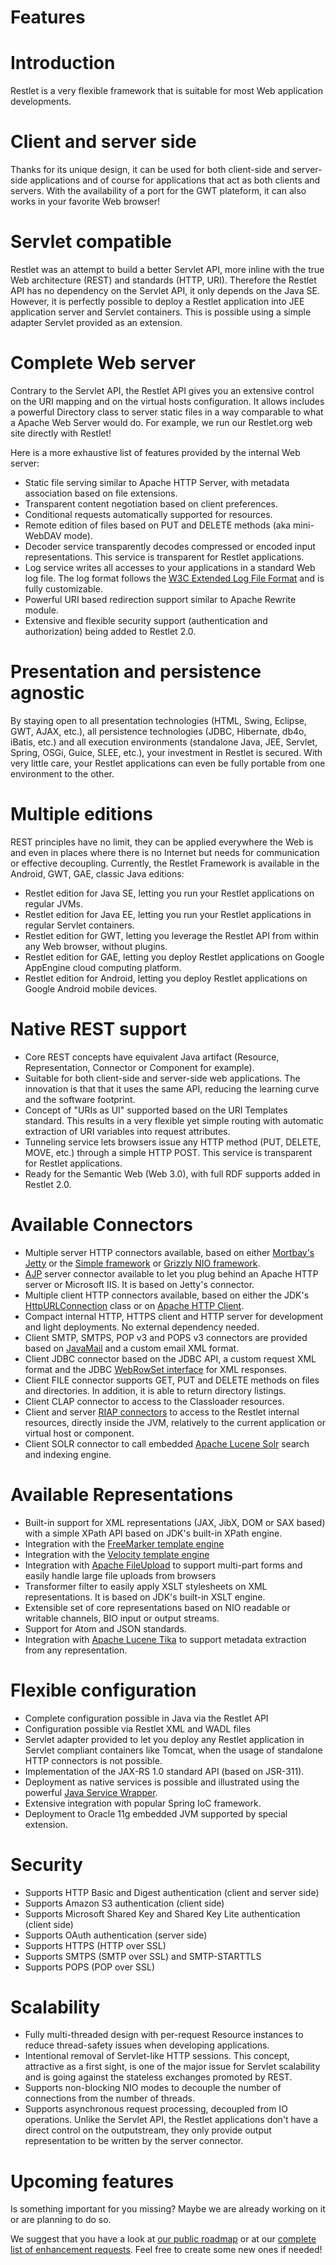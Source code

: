 Features
========

Introduction
============

Restlet is a very flexible framework that is suitable for most Web
application developments.

Client and server side
======================

Thanks for its unique design, it can be used for both client-side and
server-side applications and of course for applications that act as both
clients and servers. With the availability of a port for the GWT
plateform, it can also works in your favorite Web browser!

Servlet compatible
==================

Restlet was an attempt to build a better Servlet API, more inline with
the true Web architecture (REST) and standards (HTTP, URI). Therefore
the Restlet API has no dependency on the Servlet API, it only depends on
the Java SE. However, it is perfectly possible to deploy a Restlet
application into JEE application server and Servlet containers. This is
possible using a simple adapter Servlet provided as an extension.

Complete Web server
===================

Contrary to the Servlet API, the Restlet API gives you an extensive
control on the URI mapping and on the virtual hosts configuration. It
allows includes a powerful Directory class to server static files in a
way comparable to what a Apache Web Server would do. For example, we run
our Restlet.org web site directly with Restlet!

Here is a more exhaustive list of features provided by the internal Web
server:

-   Static file serving similar to Apache HTTP Server, with metadata
    association based on file extensions.
-   Transparent content negotiation based on client preferences.
-   Conditional requests automatically supported for resources.
-   Remote edition of files based on PUT and DELETE methods (aka
    mini-WebDAV mode).
-   Decoder service transparently decodes compressed or encoded input
    representations. This service is transparent for Restlet
    applications.
-   Log service writes all accesses to your applications in a standard
    Web log file. The log format follows the [W3C Extended Log File
    Format](http://www.w3.org/TR/WD-logfile.html)
    and is fully customizable.
-   Powerful URI based redirection support similar to Apache Rewrite
    module.
-   Extensive and flexible security support (authentication and
    authorization) being added to Restlet 2.0.

Presentation and persistence agnostic
=====================================

By staying open to all presentation technologies (HTML, Swing, Eclipse,
GWT, AJAX, etc.), all persistence technologies (JDBC, Hibernate, db4o,
iBatis, etc.) and all execution environments (standalone Java, JEE,
Servlet, Spring, OSGi, Guice, SLEE, etc.), your investment in Restlet is
secured. With very little care, your Restlet applications can even be
fully portable from one environment to the other.

Multiple editions
=================

REST principles have no limit, they can be applied everywhere the Web is
and even in places where there is no Internet but needs for
communication or effective decoupling. Currently, the Restlet Framework
is available in the Android, GWT, GAE, classic Java editions:

-   Restlet edition for Java SE, letting you run your Restlet
    applications on regular JVMs.
-   Restlet edition for Java EE, letting you run your Restlet
    applications in regular Servlet containers.
-   Restlet edition for GWT, letting you leverage the Restlet API from
    within any Web browser, without plugins.
-   Restlet edition for GAE, letting you deploy Restlet applications on
    Google AppEngine cloud computing platform.
-   Restlet edition for Android, letting you deploy Restlet applications
    on Google Android mobile devices.

Native REST support
===================

-   Core REST concepts have equivalent Java artifact (Resource,
    Representation, Connector or Component for example).
-   Suitable for both client-side and server-side web applications. The
    innovation is that that it uses the same API, reducing the learning
    curve and the software footprint.
-   Concept of "URIs as UI" supported based on the URI Templates
    standard. This results in a very flexible yet simple routing with
    automatic extraction of URI variables into request attributes.
-   Tunneling service lets browsers issue any HTTP method (PUT, DELETE,
    MOVE, etc.) through a simple HTTP POST. This service is transparent
    for Restlet applications.
-   Ready for the Semantic Web (Web 3.0), with full RDF supports added
    in Restlet 2.0.

Available Connectors
====================

-   Multiple server HTTP connectors available, based on either
    [Mortbay's
    Jetty](http://jetty.mortbay.org/)
    or the [Simple
    framework](http://www.simpleframework.org/)
    or [Grizzly NIO
    framework](https://grizzly.dev.java.net/).
-   [AJP](http://tomcat.apache.org/connectors-doc/)
    server connector available to let you plug behind an Apache HTTP
    server or Microsoft IIS. It is based on Jetty's connector.
-   Multiple client HTTP connectors available, based on either the JDK's
    [HttpURLConnection](http://java.sun.com/j2se/1.5.0/docs/api/java/net/HttpURLConnection.html)
    class or on [Apache HTTP
    Client](http://jakarta.apache.org/commons/httpclient/).
-   Compact internal HTTP, HTTPS client and HTTP server for development
    and light deployments. No external dependency needed.
-   Client SMTP, SMTPS, POP v3 and POPS v3 connectors are provided based
    on
    [JavaMail](http://java.sun.com/products/javamail/)
    and a custom email XML format.
-   Client JDBC connector based on the JDBC API, a custom request XML
    format and the JDBC [WebRowSet
    interface](http://java.sun.com/j2se/1.5.0/docs/api/javax/sql/rowset/WebRowSet.html)
    for XML responses.
-   Client FILE connector supports GET, PUT and DELETE methods on files
    and directories. In addition, it is able to return directory
    listings.
-   Client CLAP connector to access to the Classloader resources.
-   Client and server [RIAP
    connectors](http://wiki.restlet.org/docs_2.0/13-restlet/48-restlet/86-restlet/45-restlet.html)
    to access to the Restlet internal resources, directly inside the
    JVM, relatively to the current application or virtual host or
    component.
-   Client SOLR connector to call embedded [Apache Lucene
    Solr](http://lucene.apache.org/solr/)
    search and indexing engine.

Available Representations
=========================

-   Built-in support for XML representations (JAX, JibX, DOM or SAX
    based) with a simple XPath API based on JDK's built-in XPath engine.
-   Integration with the [FreeMarker template
    engine](http://freemarker.org/)
-   Integration with the [Velocity template
    engine](http://jakarta.apache.org/velocity/)
-   Integration with [Apache
    FileUpload](http://jakarta.apache.org/commons/fileupload/)
    to support multi-part forms and easily handle large file uploads
    from browsers
-   Transformer filter to easily apply XSLT stylesheets on XML
    representations. It is based on JDK's built-in XSLT engine.
-   Extensible set of core representations based on NIO readable or
    writable channels, BIO input or output streams.
-   Support for Atom and JSON standards.
-   Integration with [Apache Lucene
    Tika](http://lucene.apache.org/tika/)
    to support metadata extraction from any representation.

Flexible configuration
======================

-   Complete configuration possible in Java via the Restlet API
-   Configuration possible via Restlet XML and WADL files
-   Servlet adapter provided to let you deploy any Restlet application
    in Servlet compliant containers like Tomcat, when the usage of
    standalone HTTP connectors is not possible.
-   Implementation of the JAX-RS 1.0 standard API (based on JSR-311).
-   Deployment as native services is possible and illustrated using the
    powerful [Java Service
    Wrapper](http://wrapper.tanukisoftware.org/).
-   Extensive integration with popular Spring IoC framework.
-   Deployment to Oracle 11g embedded JVM supported by special
    extension.

Security
========

-   Supports HTTP Basic and Digest authentication (client and server
    side)
-   Supports Amazon S3 authentication (client side)
-   Supports Microsoft Shared Key and Shared Key Lite authentication
    (client side)
-   Supports OAuth authentication (server side)
-   Supports HTTPS (HTTP over SSL)
-   Supports SMTPS (SMTP over SSL) and SMTP-STARTTLS
-   Supports POPS (POP over SSL)

Scalability
===========

-   Fully multi-threaded design with per-request Resource instances to
    reduce thread-safety issues when developing applications.
-   Intentional removal of Servlet-like HTTP sessions. This concept,
    attractive as a first sight, is one of the major issue for Servlet
    scalability and is going against the stateless exchanges promoted by
    REST.
-   Supports non-blocking NIO modes to decouple the number of
    connections from the number of threads.
-   Supports asynchronous request processing, decoupled from IO
    operations. Unlike the Servlet API, the Restlet applications don't
    have a direct control on the outputstream, they only provide output
    representation to be written by the server connector.

Upcoming features
=================

Is something important for you missing? Maybe we are already working on
it or are planning to do so.

We suggest that you have a look at [our public
roadmap](http://www.restlet.org/about/roadmap)
or at our [complete list of enhancement
requests](http://restlet.tigris.org/issues/buglist.cgi?Submit+query=Submit+query&issue_type=ENHANCEMENT&issue_type=FEATURE&issue_status=NEW&issue_status=STARTED&issue_status=REOPENED&email1=&emailtype1=exact&emailassigned_to1=1&email2=&emailtype2=exact&emailreporter2=1&issueidtype=include&issue_id=&changedin=&votes=&chfieldfrom=&chfieldto=Now&chfieldvalue=&short_desc=&short_desc_type=substring&long_desc=&long_desc_type=substring&issue_file_loc=&issue_file_loc_type=substring&status_whiteboard=&status_whiteboard_type=substring&field0-0-0=noop&type0-0-0=noop&value0-0-0=&cmdtype=doit&newqueryname=&order=Reuse+same+sort+as+last+time).
Feel free to create some new ones if needed!

